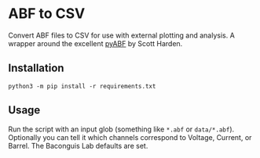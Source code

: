 # ABF to CSV
Convert ABF files to CSV for use with external plotting
and analysis. A wrapper around the excellent
[pyABF](https://github.com/swharden/pyABF) by Scott Harden.

## Installation
`python3 -m pip install -r requirements.txt`

## Usage
Run the script with an input glob (something like `*.abf` or `data/*.abf`).
Optionally you can tell it which channels correspond to Voltage, Current, or Barrel.
The Baconguis Lab defaults are set.
